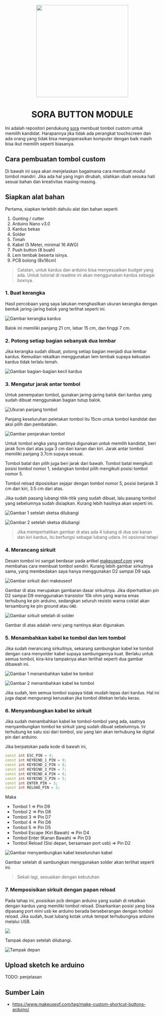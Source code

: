 <p align="center">
   <img width="300" height="300" src="./assets/sora.png" />
   <h1 align="center">SORA BUTTON MODULE</h1>
</p>

Ini adalah repositori pendukung [sora](https://github.com/reacto11mecha/sora) membuat tombol custom untuk memilih kandidat. Harapannya jika tidak ada perangkat touchscreen dan ada orang yang tidak bisa mengoperasikan komputer dengan baik masih bisa ikut memilih seperti biasanya.

## Cara pembuatan tombol custom

Di bawah ini saya akan menjelaskan bagaimana cara membuat modul tombol mandiri. Jika ada hal yang ingin dirubah, silahkan ubah sesuka hati sesuai bahan dan kreativitas masing-masing.

## Siapkan alat bahan

Pertama, siapkan terlebih dahulu alat dan bahan seperti

1. Gunting / cutter
2. Arduino Nano v3.0
3. Kardus bekas
4. Solder
5. Timah
6. Kabel (5 Meter, minimal 16 AWG)
7. Push button (8 buah)
8. Lem tembak beserta isinya.
9. PCB bolong (8x16cm)

> Catatan, untuk kardus dan arduino bisa menyesuaikan budget yang ada. Untuk tutorial di readme ini akan menggunakan kardus sebagai boxnya.

### 1. Buat kerangka

Hasil percobaan yang saya lakukan menghasilkan ukuran kerangka dengan bentuk jaring-jaring balok yang terlihat seperti ini.

![Gambar kerangka kardus](assets/001-kerangka.jpg)

Balok ini memiliki panjang 21 cm, lebar 15 cm, dan tinggi 7 cm.

### 2. Potong setiap bagian sebanyak dua lembar

Jika kerangka sudah dibuat, potong setiap bagian menjadi dua lembar kardus. Kemudian rekatkan menggunakan lem tembak supaya kekuatan kardus tidak terlalu lemah.

![Gambar bagian-bagian kecil kardus](assets/002-setelah-dipotong.jpg)

### 3. Mengatur jarak antar tombol

Untuk penempatan tombol, gunakan jaring-jaring balok dari kardus yang sudah dibuat menggunakan bagian tutup balok.

![Ukuran panjang tombol](assets/003-penempatan-tombol.jpg)

Panjang keseluruhan peletakan tombol itu 15cm untuk tombol kandidat dan aksi pilih dan pembatalan.

![Gambar penjarakan tombol](assets/004-spacing-tombol.jpg)

Untuk tombol angka yang nantinya digunakan untuk memilih kandidat, beri jarak 5cm dari atas juga 3 cm dari kanan dan kiri. Jarak antar tombol memiliki panjang 3.7cm supaya sesuai.

Tombol batal dan pilih juga beri jarak dari bawah. Tombol batal mengikuti posisi tombol nomor 1, sedangkan tombol pilih mengikuti posisi tombol nomor 5.

Tombol reload diposisikan sejajar dengan tombol nomor 5, posisi berjarak 3 cm dari kiri, 3.5 cm dari atas.

Jika sudah pasang lubangi titik-titik yang sudah dibuat, lalu pasang tombol yang sebelumnya sudah disiapkan. Kurang lebih hasilnya akan seperti ini.

![Gambar 1 setelah sketsa dilubangi](./assets/004.2-setelah-dilubangi.jpg)

![Gambar 2 setelah sketsa dilubangi](./assets/004.3-hasil-setelah-dilubangi-tambah-tombol.jpg)

> Jika memperhatikan gambar di atas ada 4 lubang di dua sisi kanan dan kiri kardus, itu berfungsi sebagai lubang udara. Ini opsional tetapi

### 4. Merancang sirkuit

Desain tombol ini sangat berdasar pada artikel [makeuseof.com](https://www.makeuseof.com/tag/make-custom-shortcut-buttons-arduino/) yang membahas cara membuat tombol sendiri. Kurang lebih gambar sirkuitnya sama, yang membedakan saya hanya menggunakan D2 sampai D9 saja.

![Gambar sirkuit dari makeuseof](https://static1.makeuseofimages.com/wordpress/wp-content/uploads/2016/11/Arduino_Shortcut_Stripboard.png)

Gambar di atas merupakan gambaran dasar sirkuitnya. Jika diperhatikan pin D2 sampai D9 menggunakan transistor 10k ohm yang warna emas terhubung ke pin arduino, sedangkan seluruh resisto warna coklat akan tersambung ke pin ground atau `GND`.

![Gambar sirkuit setelah di solder](assets/005.2-sirkuit-setelah-solder.jpg)

Gambar di atas adalah versi yang nantinya akan digunakan.

### 5. Menambahkan kabel ke tombol dan lem tombol

Jika sudah merancang sirkuitnya, sekarang sambungkan kabel ke tombol dengan cara menyolder kabel supaya sambungannya kuat. Berlaku untuk semua tombol, kira-kira tampaknya akan terlihat seperti dua gambar dibawah ini.

![Gambar 1 menambahkan kabel ke tombol](assets/006-menambahkan-kabel.jpg)

![Gambar 2 menambahkan kabel ke tombol](assets/006.2-menambahkan-kabel.jpg)

Jika sudah, lem semua tombol supaya tidak mudah lepas dari kardus. Hal ini juga dapat mengurangi kerusakan jika tombol ditekan terlalu keras.

### 6. Menyambungkan kabel ke sirkuit

Jika sudah menambahkan kabel ke tombol-tombol yang ada, saatnya menyambungkan tombol ke sirkuit yang sudah dibuat sebelumnya. `5V` terhubung ke satu sisi dari tombol, sisi yang lain akan terhubung ke digital pin dari arduino.

Jika berpatokan pada kode di bawah ini,

```ino
const int ESC_PIN = 4;
const int KEYBIND_1_PIN = 9;
const int KEYBIND_2_PIN = 8;
const int KEYBIND_3_PIN = 7;
const int KEYBIND_4_PIN = 6;
const int KEYBIND_5_PIN = 5;
const int ENTER_PIN = 3;
const int RELOAD_PIN = 2;
```

Maka

- Tombol 1 => Pin D9
- Tombol 2 => Pin D8
- Tombol 3 => Pin D7
- Tombol 4 => Pin D6
- Tombol 5 => Pin D5
- Tombol Escape (Kiri Bawah) => Pin D4
- Tombol Enter (Kanan Bawah) => Pin D3
- Tombol Reload (Sisi depan, bersamaan port usb) => Pin D2

![Gambar menyambungkan kabel keseluruhan kabel](assets/007-menyambungkan-kabel.jpg)

Gambar setelah di sambungkan menggunakan solder akan terlihat seperti ini.

> Sekali lagi, sesuaikan dengan kebutuhan

### 7. Memposisikan sirkuit dengan papan reload

Pada tahap ini, posisikan pcb dengan arduino yang sudah di rekatkan dengan kardus yang memiliki tombol reload. Disarkankan posisi yang bisa dipasang port mini usb ke arduino berada berseberangan dengan tombol reload. Jika sudah, buat lubang kotak untuk tempat terhubungnya arduino melalui USB.

![](assets/008-memposisikan.jpg)

Tampak depan setelah dilubangi.

![Tampak depan](assets/008.2-tampak-depan.jpg)

## Upload sketch ke arduino

TODO: penjelasan

## Sumber Lain

- https://www.makeuseof.com/tag/make-custom-shortcut-buttons-arduino/
